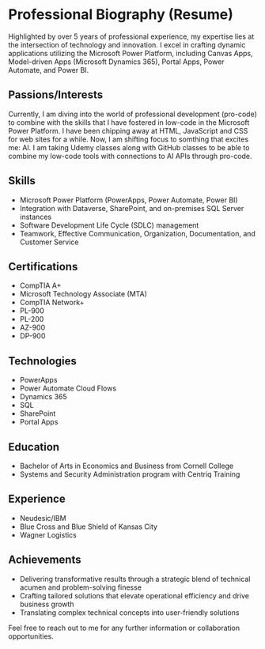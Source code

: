 # Professional Biography (Resume)

Highlighted by over 5 years of professional experience, my expertise lies at the intersection of technology and innovation. I excel in crafting dynamic applications utilizing the Microsoft Power Platform, including Canvas Apps, Model-driven Apps (Microsoft Dynamics 365), Portal Apps, Power Automate, and Power BI.

## Passions/Interests

Currently, I am diving into the world of professional development (pro-code) to combine with the skills that I have fostered in low-code in the Microsoft Power Platform. I have been chipping away at HTML, JavaScript and CSS for web sites for a while. Now, I am shifting focus to somthing that excites me: AI. I am taking Udemy classes along with GitHub classes to be able to combine my low-code tools with connections to AI APIs through pro-code.

## Skills

- Microsoft Power Platform (PowerApps, Power Automate, Power BI)
- Integration with Dataverse, SharePoint, and on-premises SQL Server instances
- Software Development Life Cycle (SDLC) management
- Teamwork, Effective Communication, Organization, Documentation, and Customer Service

## Certifications

- CompTIA A+
- Microsoft Technology Associate (MTA)
- CompTIA Network+
- PL-900
- PL-200
- AZ-900
- DP-900

## Technologies

- PowerApps
- Power Automate Cloud Flows
- Dynamics 365
- SQL
- SharePoint
- Portal Apps

## Education

- Bachelor of Arts in Economics and Business from Cornell College
- Systems and Security Administration program with Centriq Training

## Experience

- Neudesic/IBM
- Blue Cross and Blue Shield of Kansas City
- Wagner Logistics

## Achievements

- Delivering transformative results through a strategic blend of technical acumen and problem-solving finesse
- Crafting tailored solutions that elevate operational efficiency and drive business growth
- Translating complex technical concepts into user-friendly solutions

Feel free to reach out to me for any further information or collaboration opportunities.

<!--
**leifgoleman/leifgoleman** is a ✨ _special_ ✨ repository because its `README.md` (this file) appears on your GitHub profile.

Here are some ideas to get you started:

- 🔭 I’m currently working on ...
- 🌱 I’m currently learning ...
- 👯 I’m looking to collaborate on ...
- 🤔 I’m looking for help with ...
- 💬 Ask me about ...
- 📫 How to reach me: ...
- 😄 Pronouns: ...
- ⚡ Fun fact: ...
-->
